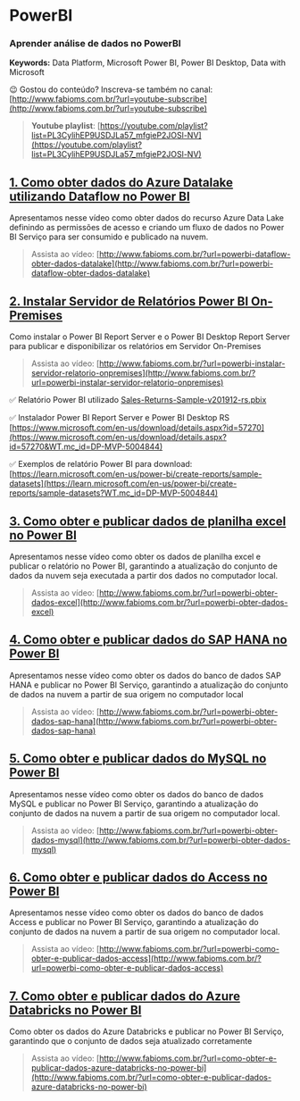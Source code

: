 # PowerBI  
### **Aprender análise de dados no PowerBI**  
**Keywords:** Data Platform, Microsoft Power BI, Power BI Desktop, Data with Microsoft  

😉 Gostou do conteúdo? Inscreva-se também no canal: [http://www.fabioms.com.br/?url=youtube-subscribe](http://www.fabioms.com.br/?url=youtube-subscribe)

> **Youtube playlist**: [https://youtube.com/playlist?list=PL3CylihEP9USDJLa57_mfgieP2JOSl-NV](https://youtube.com/playlist?list=PL3CylihEP9USDJLa57_mfgieP2JOSl-NV)  


## [1. Como obter dados do Azure Datalake utilizando Dataflow no Power BI](/powerbi-dataflow-obter-dados-datalake.md)
Apresentamos nesse vídeo como obter dados do recurso Azure Data Lake definindo as permissões de acesso e criando um fluxo de dados no Power BI Serviço para ser consumido e publicado na nuvem.
> Assista ao vídeo: [http://www.fabioms.com.br/?url=powerbi-dataflow-obter-dados-datalake](http://www.fabioms.com.br/?url=powerbi-dataflow-obter-dados-datalake)  

## [2. Instalar Servidor de Relatórios Power BI On-Premises](/powerbi-instalar-servidor-relatorio-onpremises.md)
Como instalar o Power BI Report Server e o Power BI Desktop Report Server para publicar e disponibilizar os relatórios em Servidor On-Premises
> Assista ao vídeo: [http://www.fabioms.com.br/?url=powerbi-instalar-servidor-relatorio-onpremises](http://www.fabioms.com.br/?url=powerbi-instalar-servidor-relatorio-onpremises)  

✅ Relatório Power BI utilizado
[Sales-Returns-Sample-v201912-rs.pbix](/Sales-Returns-Sample-v201912-rs.pbix)

✅ Instalador Power BI Report Server e Power BI Desktop RS
[https://www.microsoft.com/en-us/download/details.aspx?id=57270](https://www.microsoft.com/en-us/download/details.aspx?id=57270&WT.mc_id=DP-MVP-5004844)

✅ Exemplos de relatório Power BI para download:
[https://learn.microsoft.com/en-us/power-bi/create-reports/sample-datasets](https://learn.microsoft.com/en-us/power-bi/create-reports/sample-datasets?WT.mc_id=DP-MVP-5004844)
## [3. Como obter e publicar dados de planilha excel no Power BI](/powerbi-obter-dados-excel.md)
Apresentamos nesse vídeo como obter os dados de planilha excel e publicar o relatório no Power BI, garantindo a atualização do conjunto de dados da nuvem seja executada a partir dos dados no computador local. 
> Assista ao vídeo: [http://www.fabioms.com.br/?url=powerbi-obter-dados-excel](http://www.fabioms.com.br/?url=powerbi-obter-dados-excel)  

## [4. Como obter e publicar dados do SAP HANA no Power BI](/powerbi-obter-dados-sap-hana.md)
Apresentamos nesse vídeo como obter os dados do banco de dados SAP HANA e publicar no Power BI Serviço, garantindo a atualização do conjunto de dados na nuvem a partir de sua origem no computador local
> Assista ao vídeo: [http://www.fabioms.com.br/?url=powerbi-obter-dados-sap-hana](http://www.fabioms.com.br/?url=powerbi-obter-dados-sap-hana)  

## [5. Como obter e publicar dados do MySQL no Power BI](/powerbi-obter-dados-mysql.md)
Apresentamos nesse vídeo como obter os dados do banco de dados MySQL e publicar no Power BI Serviço, garantindo a atualização do conjunto de dados na nuvem a partir de sua origem no computador local.
> Assista ao vídeo: [http://www.fabioms.com.br/?url=powerbi-obter-dados-mysql](http://www.fabioms.com.br/?url=powerbi-obter-dados-mysql)  

## [6. Como obter e publicar dados do Access no Power BI](/powerbi-como-obter-e-publicar-dados-access.md)
Apresentamos nesse vídeo como obter os dados do banco de dados Access e publicar no Power BI Serviço, garantindo a atualização do conjunto de dados na nuvem a partir de sua origem no computador local.
> Assista ao vídeo: [http://www.fabioms.com.br/?url=powerbi-como-obter-e-publicar-dados-access](http://www.fabioms.com.br/?url=powerbi-como-obter-e-publicar-dados-access)  

## [7. Como obter e publicar dados do Azure Databricks no Power BI](/como-obter-e-publicar-dados-azure-databricks-no-power-bi.md)
Como obter os dados do Azure Databricks e publicar no Power BI Serviço, garantindo que o conjunto de dados seja atualizado corretamente  
> Assista ao vídeo: [http://www.fabioms.com.br/?url=como-obter-e-publicar-dados-azure-databricks-no-power-bi](http://www.fabioms.com.br/?url=como-obter-e-publicar-dados-azure-databricks-no-power-bi)  
